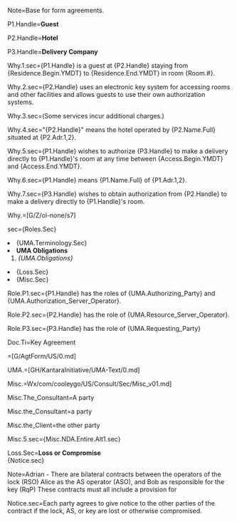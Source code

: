 Note=Base for form agreements.

P1.Handle=<b>Guest</b>

P2.Handle=<b>Hotel</b>

P3.Handle=<b>Delivery Company</b>

Why.1.sec={P1.Handle} is a guest at {P2.Handle} staying from {Residence.Begin.YMDT} to {Residence.End.YMDT} in room {Room.#}.

Why.2.sec={P2.Handle} uses an electronic key system for accessing rooms and other facilities and allows guests to use their own authorization systems.

Why.3.sec=(Some services incur additional charges.)

Why.4.sec="{P2.Handle}" means the hotel operated by {P2.Name.Full} situated at {P2.Adr.1,2}.

Why.5.sec={P1.Handle} wishes to authorize {P3.Handle} to make a delivery directly to {P1.Handle}'s room at any time between {Access.Begin.YMDT} and {Access.End.YMDT}.  

Why.6.sec={P1.Handle} means {P1.Name.Full} of {P1.Adr.1,2}.

Why.7.sec={P3.Handle} wishes to obtain authorization from {P2.Handle} to make a delivery directly to {P1.Handle}'s room.  

Why.=[G/Z/ol-none/s7]

sec={Roles.Sec}<li>{UMA.Terminology.Sec}<li><b>UMA Obligations</b><ol><li><i>{UMA.Obligations}</i></ol><li>{Loss.Sec}<li>{Misc.Sec}

Role.P1.sec={P1.Handle} has the roles of {UMA.Authorizing_Party} and {UMA.Authorization_Server_Operator}.

Role.P2.sec={P2.Handle} has the role of {UMA.Resource_Server_Operator}.

Role.P3.sec={P3.Handle} has the role of {UMA.Requesting_Party}


Doc.Ti=Key Agreement

=[G/AgtForm/US/0.md]

UMA.=[GH/KantaraInitiative/UMA-Text/0.md]

Misc.=Wx/com/cooleygo/US/Consult/Sec/Misc_v01.md]

Misc.The_Consultant=A party

Misc.the_Consultant=a party

Misc.the_Client=the other party

Misc.5.sec={Misc.NDA.Entire.Alt1.sec}

Loss.Sec=<b>Loss or Compromise</b><br>{Notice.sec}

Note=Adrian - There are bilateral contracts between the operators of the lock (RSO) Alice as the AS operator (ASO), and Bob as responsible for the key (RqP)  These contracts must all include a provision for 

Notice.sec=Each party agrees to give notice to the other parties of the contract if the lock, AS, or key are lost or otherwise compromised.